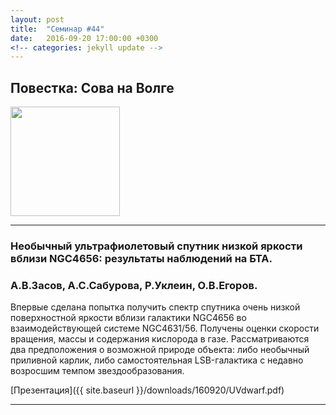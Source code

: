 ```yaml
---
layout: post
title:  "Семинар #44"
date:   2016-09-20 17:00:00 +0300
<!-- categories: jekyll update -->
---
```

## Повестка: Сова на Волге 
<!-- ![Семинар отдела внегалактической астрономии](/downloads/sova.jpg =250x "Семинар отдела внегалактической астрономии") -->
<img style="float: inline; width: 175px;" src="{{ site.baseurl  }}/downloads/sova.jpg ">

***

### Необычный ультрафиолетовый спутник низкой яркости вблизи NGC4656: результаты наблюдений на БТА.

### **А.В.Засов**, А.С.Сабурова, Р.Уклеин, О.В.Егоров. 

Впервые сделана попытка получить спектр спутника очень низкой поверхностной
яркости вблизи галактики NGC4656 во взаимодействующей системе NGC4631/56.
Получены оценки скорости вращения, массы и содержания кислорода в газе.
Рассматриваются два предположения о возможной природе объекта: либо необычный
приливной карлик, либо самостоятельная LSB-галактика с недавно возросшим
темпом звездообразования.

[Презентация]({{ site.baseurl  }}/downloads/160920/UVdwarf.pdf)

***